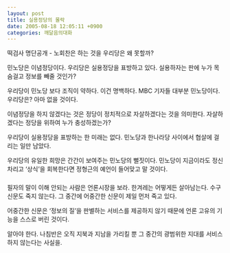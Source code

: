 ```yaml
---
layout: post
title: 실용정당의 몰락
date: 2005-08-18 12:05:11 +0900
categories: 깨달음의대화
---
```

떡검사 명단공개 - 노회찬은 하는 것을 우리당은 왜 못할까?
  

  
민노당은 이념정당이다. 우리당은 실용정당을 표방하고 있다. 실용하자는 판에 누가 목숨걸고 정보를 빼줄 것인가?
  

  
우리당이 민노당 보다 조직이 약하다. 이건 명백하다. MBC 기자들 대부분 민노당이다. 우리당은? 아마 없을 것이다.
  

  
이념정당을 하지 않겠다는 것은 정당이 정치적으로 자살하겠다는 것을 의미한다. 자살하겠다는 정당을 위하여 누가 충성하겠는가?
  

  
우리당이 실용정당을 표방하는 한 미래는 없다. 민노당과 한나라당 사이에서 협살에 걸리는 일만 남았다.
  

  
우리당의 유일한 희망은 간간이 보여주는 민노당의 뻘짓이다. 민노당이 지금이라도 정신 차리고 ‘상식’을 회복한다면 정형근의 예언이 들어맞고 말 것이다.
  

  
###
  
필자의 말이 이해 안되는 사람은 언론시장을 보라. 한겨레는 어떻게든 살아남는다. 수구신문도 죽지 않는다. 그 중간에 어중간한 신문이 제일 먼저 죽고 있다.
  

  
어중간한 신문은 ‘정보의 질’을 판별하는 서비스를 제공하지 않기 때문에 언론 고유의 기능을 스스로 버린 것이다.
  

  
알아야 한다. 나침반은 오직 지북과 지남을 가리킬 뿐 그 중간의 광범위한 지대를 서비스하지 않는다는 사실을.